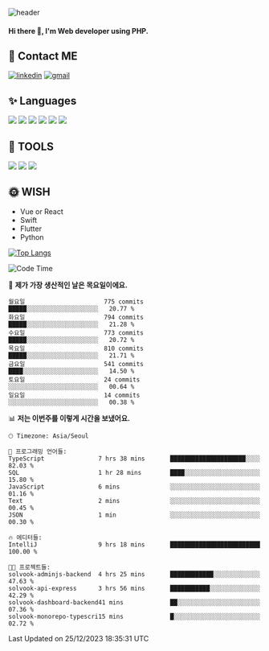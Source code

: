 ![header](https://capsule-render.vercel.app/api?type=waving&color=auto&height=300&section=header&text=Elin&fontSize=90&animation=twinkling)

#### Hi there 👋, I'm <b>Web developer</b> using PHP. ####

<!--
- 🔭 I’m currently working on Uniwill
- 🌱 I’m currently learning Vue or React or Python.
-->

<!---#### I am PHP developer --->

## 💌 Contact ME ###
[<img src='https://img.shields.io/badge/-EunjiKo-%230A66C2?style=flat-square&logo=LinkedIn&logoColor=white' alt='linkedin'>](https://www.linkedin.com/in/https://www.linkedin.com/in/eunji-ko-00a907164//)  [<img src='https://img.shields.io/badge/-einee214%40gmail.com-%23EA4335?style=flat-square&logo=Gmail&logoColor=white' alt='gmail'>](einee214@gmail.com)  


## ✨ Languages
<img src='https://img.shields.io/badge/-PHP-%23777BB4?style=for-the-badge&logo=PHP&logoColor=white'> <img src='https://img.shields.io/badge/-Laravel-%23FF2D20?style=for-the-badge&logo=Laravel&logoColor=white'> <img src='https://img.shields.io/badge/Jquery-%230769AD?style=for-the-badge&logo=Jquery&logoColor=white'> <img src='https://img.shields.io/badge/CSS3-%231572B6?style=for-the-badge&logo=CSS3&logoColor=white'> <img src='https://img.shields.io/badge/Bootstrap-%237952B3?style=for-the-badge&logo=Bootstrap&logoColor=white' > <img src='https://img.shields.io/badge/MySQL-%234479A1?style=for-the-badge&logo=MySQL&logoColor=white' >

## 🌷 TOOLS
<img src='https://img.shields.io/badge/PHPSTORM-%23000000?style=for-the-badge&logo=PhpStorm&logoColor=white' > <img src='https://img.shields.io/badge/GitLab-%23FCA121?style=for-the-badge&logo=GitLab&logoColor=white' > <img src='https://img.shields.io/badge/GitHub-%23181717?style=for-the-badge&logo=GitHub&logoColor=white'>


## 🌞 WISH
- Vue or React
- Swift
- Flutter
- Python


[![Top Langs](https://github-readme-stats.vercel.app/api/top-langs/?username=ein214&layout=compact)](https://github.com/anuraghazra/github-readme-stats)

<!--START_SECTION:waka-->
![Code Time](http://img.shields.io/badge/Code%20Time-3%2C135%20hrs%202%20mins-blue)

📅 **제가 가장 생산적인 날은 목요일이에요.** 

```text
월요일                      775 commits         █████░░░░░░░░░░░░░░░░░░░░   20.77 % 
화요일                      794 commits         █████░░░░░░░░░░░░░░░░░░░░   21.28 % 
수요일                      773 commits         █████░░░░░░░░░░░░░░░░░░░░   20.72 % 
목요일                      810 commits         █████░░░░░░░░░░░░░░░░░░░░   21.71 % 
금요일                      541 commits         ████░░░░░░░░░░░░░░░░░░░░░   14.50 % 
토요일                      24 commits          ░░░░░░░░░░░░░░░░░░░░░░░░░   00.64 % 
일요일                      14 commits          ░░░░░░░░░░░░░░░░░░░░░░░░░   00.38 % 
```


📊 **저는 이번주를 이렇게 시간을 보냈어요.** 

```text
🕑︎ Timezone: Asia/Seoul

💬 프로그래밍 언어들: 
TypeScript               7 hrs 38 mins       █████████████████████░░░░   82.03 % 
SQL                      1 hr 28 mins        ████░░░░░░░░░░░░░░░░░░░░░   15.80 % 
JavaScript               6 mins              ░░░░░░░░░░░░░░░░░░░░░░░░░   01.16 % 
Text                     2 mins              ░░░░░░░░░░░░░░░░░░░░░░░░░   00.45 % 
JSON                     1 min               ░░░░░░░░░░░░░░░░░░░░░░░░░   00.30 % 

🔥 에디터들: 
IntelliJ                 9 hrs 18 mins       █████████████████████████   100.00 % 

🐱‍💻 프로젝트들: 
solvook-adminjs-backend  4 hrs 25 mins       ████████████░░░░░░░░░░░░░   47.63 % 
solvook-api-express      3 hrs 56 mins       ███████████░░░░░░░░░░░░░░   42.29 % 
solvook-dashboard-backend41 mins             ██░░░░░░░░░░░░░░░░░░░░░░░   07.36 % 
solvook-monorepo-typescri15 mins             █░░░░░░░░░░░░░░░░░░░░░░░░   02.72 % 
```


 Last Updated on 25/12/2023 18:35:31 UTC
<!--END_SECTION:waka-->

<!---![GitHub stats](https://github-readme-stats.vercel.app/api?username=ein214&show_icons=true&theme=dracula)  --->



